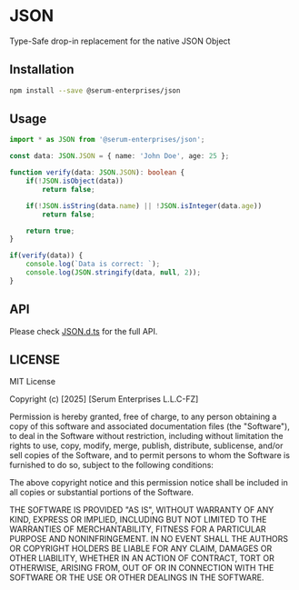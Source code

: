 # JSON

Type-Safe drop-in replacement for the native JSON Object

## Installation

```bash
npm install --save @serum-enterprises/json
```

## Usage

```typescript
import * as JSON from '@serum-enterprises/json';

const data: JSON.JSON = { name: 'John Doe', age: 25 };

function verify(data: JSON.JSON): boolean {
	if(!JSON.isObject(data))
		return false;

	if(!JSON.isString(data.name) || !JSON.isInteger(data.age))
		return false;

	return true;
}

if(verify(data)) {
	console.log(`Data is correct: `);
	console.log(JSON.stringify(data, null, 2));
}
```

## API

Please check [JSON.d.ts](./types/JSON.d.ts) for the full API.

## LICENSE

MIT License

Copyright (c) [2025] [Serum Enterprises L.L.C-FZ]

Permission is hereby granted, free of charge, to any person obtaining a copy
of this software and associated documentation files (the "Software"), to deal
in the Software without restriction, including without limitation the rights
to use, copy, modify, merge, publish, distribute, sublicense, and/or sell
copies of the Software, and to permit persons to whom the Software is
furnished to do so, subject to the following conditions:

The above copyright notice and this permission notice shall be included in all
copies or substantial portions of the Software.

THE SOFTWARE IS PROVIDED "AS IS", WITHOUT WARRANTY OF ANY KIND, EXPRESS OR
IMPLIED, INCLUDING BUT NOT LIMITED TO THE WARRANTIES OF MERCHANTABILITY,
FITNESS FOR A PARTICULAR PURPOSE AND NONINFRINGEMENT. IN NO EVENT SHALL THE
AUTHORS OR COPYRIGHT HOLDERS BE LIABLE FOR ANY CLAIM, DAMAGES OR OTHER
LIABILITY, WHETHER IN AN ACTION OF CONTRACT, TORT OR OTHERWISE, ARISING FROM,
OUT OF OR IN CONNECTION WITH THE SOFTWARE OR THE USE OR OTHER DEALINGS IN THE
SOFTWARE.
